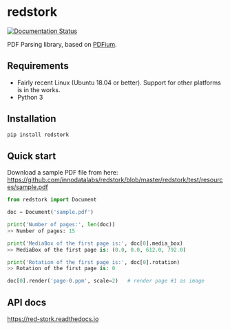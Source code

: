 # redstork

[![Documentation Status](https://readthedocs.org/projects/red-stork/badge/?version=latest)](https://red-stork.readthedocs.io/en/latest/?badge=latest)

PDF Parsing library, based on [PDFium](https://pdfium.googlesource.com/pdfium/).

## Requirements

* Fairly recent Linux (Ubuntu 18.04 or better). Support for other platforms is in the works.
* Python 3

## Installation
```bash
pip install redstork
```

## Quick start

Download a sample PDF file from here: https://github.com/innodatalabs/redstork/blob/master/redstork/test/resources/sample.pdf

```python
from redstork import Document

doc = Document('sample.pdf')

print('Number of pages:', len(doc))
>> Number of pages: 15

print('MediaBox of the first page is:', doc[0].media_box)
>> MediaBox of the first page is: (0.0, 0.0, 612.0, 792.0)

print('Rotation of the first page is:', doc[0].rotation)
>> Rotation of the first page is: 0

doc[0].render('page-0.ppm', scale=2)   # render page #1 as image
```

## API docs

https://red-stork.readthedocs.io
